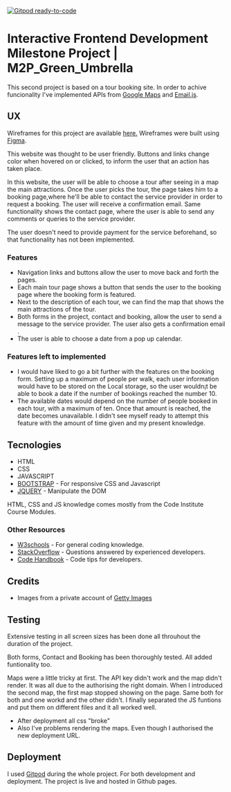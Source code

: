 [![Gitpod ready-to-code](https://img.shields.io/badge/Gitpod-ready--to--code-blue?logo=gitpod)](https://gitpod.io/#https://github.com/MariaPSegarra/M2P_Green_Umbrella)

# Interactive Frontend Development Milestone Project | M2P_Green_Umbrella

This second project is based on a tour booking site. In order to achive funcionality I've implemented APIs from [Google Maps](https://cloud.google.com/maps-platform/) and [Email.js](http://github.com).

## UX

Wireframes for this project are available 
[here.](https://github.com/MariaPSegarra/M2P_Green_Umbrella/tree/master/Wireframes)
Wireframes were built using [Figma](https://www.figma.com/).

This website was thought to be user friendly. 
Buttons and links change color when hovered on or clicked, to inform the user that an action has taken place.

In this website, the user will be able to choose a tour after seeing in a map the main attractions. Once the user picks the tour, the page takes him to a booking page,where he'll be able to contact the service provider in order to request a booking.
The user will receive a confirmation email.
Same functionality shows the contact page, where the user is able to send any comments or queries to the service provider.

The user doesn't need to provide payment for the service beforehand, so that functionality has not been implemented.

### Features

- Navigation links and buttons allow the user to move back and forth the pages.
- Each main tour page shows a button that sends the user to the booking page where the booking form is featured.
- Next to the description of each tour, we can find the map that shows the main attractions of the tour.
- Both forms in the project, contact and booking, allow the user to send a message to the service provider. The user also gets a confirmation email .
- The user is able to choose a date from a pop up calendar.

### Features left to implemented

- I would have liked to go a bit further with the features on the booking form.
Setting up a maximum of people per walk, each user information would have to be stored on the Local storage, so the user wouldn¡t be able to book a date if the number of bookings reached the number 10.
- The available dates would depend on the number of people booked in each tour, with a maximum of ten. Once that amount is reached, the date becomes unavailable.
I didn't see myself ready to attempt this feature with the amount of time given and my present knowledge.

## Tecnologies 

- HTML
- CSS
- JAVASCRIPT
- [BOOTSTRAP](https://getbootstrap.com/) - For responsive CSS and Javascript
- [JQUERY](https://jquery.com/) - Manipulate the DOM

HTML, CSS and JS knowledge comes mostly from the Code Institute Course Modules.

### Other Resources

- [W3schools](https://www.w3schools.com/) - For general coding knowledge.
- [StackOverflow](https://stackoverflow.com/) - Questions answered by experienced developers.
- [Code Handbook](https://codehandbook.org/) - Code tips for developers.

## Credits

- Images from a private account of [Getty Images](https://www.gettyimages.co.uk/)

## Testing

Extensive testing in all screen sizes has been done all throuhout the duration of the project.

Both forms, Contact and Booking has been thoroughly tested.
All added funtionality too.

Maps were a little tricky at first. The API key didn't work and the map didn't render.
It was all due to the authorising the right domain. 
When I introduced the second map, the first map stopped showing on the page.
Same both for both and one workd and the other didn't.
I finally separated the JS funtions and put them on different files and it all worked well.

* After deployment all css "broke"
* Also I've problems rendering the maps. Even though I authorised the new deployment URL.

## Deployment

I used [Gitpod](https://gitpod.io/) during the whole project.
For both development and deployment.
The project is live and hosted in Github pages.


